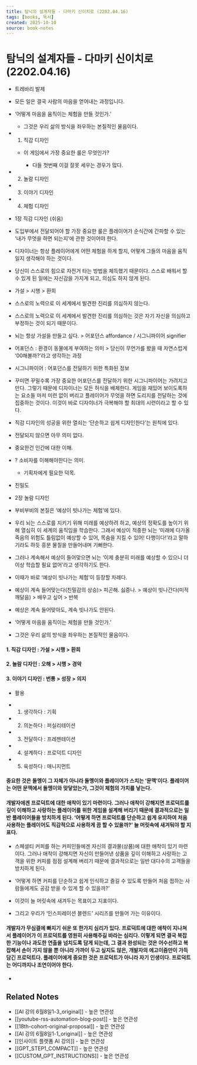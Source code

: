 ```yaml
---
title: 탐닉의 설계자들 - 다마키 신이치로 (2202.04.16)
tags: [books, 독서]
created: 2025-10-10
source: book-notes
---
```


# 탐닉의 설계자들 - 다마키 신이치로 (2202.04.16)



- 트레바리 발제

- 모든 일은 결국 사람의 마음을 얻어내는 과정입니다.

- ‘어떻게 마음을 움직이는 체험을 만들 것인가.’

  - 그것은 우리 삶의 방식을 좌우하는 본질적인 물음이다.

- 1. 직감 디자인

  - 이 게임에서 가장 중요한 룰은 무엇인가?

    - 다들 첫번째 이걸 잘못 세우는 경우가 많다.

- 2. 놀람 디자인

- 3. 이야기 디자인

- 4. 체험 디자인

- 1장 직감 디자인 (쉬움)

- 도입부에서 전달되어야 할 가장 중요한 룰은 플레이어가 순식간에 간파할 수 있는 ‘내가 무엇을 하면 되는지’에 관한 것이어야 한다.

- 디자이너는 항상 플레이어에게 어떤 체험을 하게 할지, 어떻게 그들의 마음을 움직일지 생각해야 하는 것이다.

- 당신이 스스로의 힘으로 자전거 타는 방법을 체득했기 때문이다. 스스로 배워서 할 수 있게 된 일에는 자신감을 가지게 되고, 의심도 하지 않게 된다.

- 가설 > 시행 > 환희 

- 스스로의 노력으로 이 세계에서 발견한 진리를 의심하지 않는다.

- 스스로의 노력으로 이 세계에서 발견한 진리를 의심하는 것은 자기 자신을 의심하고 부정하는 것이 되기 때문이다.

- 뇌는 항상 가설을 만들고 싶다. > 어포던스 affordance / 시그니파이어 signifier 

- 어포던스 : 환경이 동물에게 부여하는 의미 > 당신이 무언가를 봤을 때 자연스럽게 ‘00해볼까?’라고 생각하는 과정

- 시그니파이어 : 어포던스를 전달하기 위한 특화된 정보

- 꾸미면 꾸밀수록 가장 중요한 어포던스를 전달하기 위한 시그니파이어는 가려지고 만다. 그렇기 때문에 디자이너는 모든 허식을 배제한다. 게임을 재밌어 보이도록하는 요소들 마저 미련 없이 버리고 플레이어가 무엇을 하면 도리지를 전달하는 것에 집중하는 것이다. 이것이 바로 디자이너가 극복해야 할 최대의 시련이라고 할 수 있다.

- 직감 디자인의 성공을 위한 열쇠는 ‘단순하고 쉽게 디자인한다’는 원칙에 있다.

- 전달되지 않으면 아무 의미 없다.

- 중요한건 인간에 대한 이해.

- ? 소비자를 이해해야한다는 의미.

  - 기획자에게 필요한 덕목.

- 친밀도

- 2장 놀람 디자인

- 부비부비의 본질은 ‘예상이 빗나가는 체험’에 있다.

- 우리 뇌는 스스로를 지키기 위해 미래를 예상하려 하고, 예상의 정확도를 높이기 위해 열심히 이 세계의 움직임을 학습한다. 그래서 예상이 적중한 뇌는 ‘미래에 다가올 죽음의 위험도 틀림없이 예상할 수 있어, 목숨을 지킬 수 있어! 다행이다!’라고 말하기라도 하듯 흥분 물질을 만들어내며 기뻐한다.

- 그러나 계속해서 예상이 들어맞으면 뇌는 ‘이제 충분히 미래를 예상할 수 있으니 더 이상 학습할 필요 없어’라고 생각하기도 한다.

- 이때가 바로 ‘예상이 빗나가는 체험’이 등장할 차례다.

- 예상이 계속 들어맞는다(친밀감의 상승)> 피곤해. 싫증나. > 예상이 빗나간다(미적 깨달음) > 배우고 싶어 > 반복

- 예상은 계속 들어맞아도, 계속 빗나가도 안된다.

- ‘어떻게 마음을 움직이는 체험을 만들 것인가.’

- 그것은 우리 삶의 방식을 좌우하는 본질적인 물음이다.


#### 1. 직감 디자인 : 가설 > 시행 > 환희



#### 2. 놀람 디자인 : 오해 > 시행 > 경악



#### 3. 이야기 디자인 : 번롱 > 성장 > 의지


- 활용

- 1. 생각하다 : 기획

- 2. 의논하다 : 퍼실리테이션

- 3. 전달하다 : 프레젠테이션

- 4. 설계하다 : 프로덕트 디자인

- 5. 육성하다 : 매니지먼트


#### 중요한 것은 돌멩이 그 자체가 아니라 돌멩이와 플레이어가 스치는 ‘문맥’이다. 플레이어는 어떤 문맥에서 돌멩이와 맞닿았는가, 그것이 체험의 가치를 낳는다.



#### 개발자에겐 프로덕트에 대한 애착이 있기 마련이다. 그러나 애착이 강해지면 프로덕트를 깊이 이해하고 사랑하는 플레이어를 위한 게임을 설계해 버리기 때문에 결과적으로는 일반 플레이어들을 방치하게 된다. ‘어떻게 하면 프로덕트를 단순하고 쉽게 유지하여 처음 사용하는 플레이어도 직감적으로 사용하게 끔 할 수 있을까?’ 늘 머릿속에 새겨둬야 할 지표다. 


- 스페셜티 커피를 하는 커피인들에겐 자신의 결과물(상품)에 대한 애착이 있기 마련이다. 그러나 애착이 강해지면 자신이 만들어낸 상품을 깊이 이해하고 사랑하는 고객을 위한 커피를 점점 설계해 버리기 때문에 결과적으로는 일반 대다수의 고객들을 방치하게 된다. 

- ‘어떻게 하면 커피를 단순하고 쉽게 인식하고 즐길 수 있도록 만들어 처음 접하는 사람들에게도 공감 받을 수 있게 할 수 있을까?’

- 이것이 늘 머릿속에 새겨두는 목표이고 지표이다.

- 그리고 우리가 ‘인스피레이션 블렌드’ 시리즈를 만들어 가는 이유이다.


#### 개발자가 무심결에 빠지기 쉬운 또 한가지 심리가 있다. 프로덕트에 대한 애착이 지나쳐서 플레이어가 이 프로덕트를 영원히 사용해주길 바라는 심리다. 이렇게 되면 결국 복잡한 기능이나 과도한 연출을 넘치도록 담게 되는데, 그 결과 완성되는 것은 어수선하고 복잡해서 손이 가지 않을 뿐 아니라 가까이 두고 싶지도 않은, 개발자의 에고이즘만이 가득 담긴 프로덕트다. 플레이어에게 중요한 것은 프로덕트가 아니라 자기 인생이다. 프로덕트는 어디까지나 조연이어야 한다.


-

## Related Notes
- [[AI 강의 6월8일1-3_original]] - 높은 연관성
- [[youtube-rss-automation-blog-post]] - 높은 연관성
- [[18th-cohort-original-proposal]] - 높은 연관성
- [[AI 강의 6월8일1-1_original]] - 높은 연관성
- [[인사이트 플랫폼 AI 강의]] - 높은 연관성
- [[GPT_STEP1_COMPACT]] - 높은 연관성
- [[CUSTOM_GPT_INSTRUCTIONS]] - 높은 연관성
